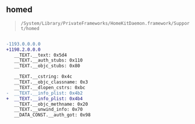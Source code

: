 ## homed

> `/System/Library/PrivateFrameworks/HomeKitDaemon.framework/Support/homed`

```diff

-1193.0.0.0.0
+1198.2.0.0.0
   __TEXT.__text: 0x5d4
   __TEXT.__auth_stubs: 0x110
   __TEXT.__objc_stubs: 0x80

   __TEXT.__cstring: 0x4c
   __TEXT.__objc_classname: 0x3
   __TEXT.__dlopen_cstrs: 0xbc
-  __TEXT.__info_plist: 0x4b2
+  __TEXT.__info_plist: 0x4b4
   __TEXT.__objc_methname: 0x20
   __TEXT.__unwind_info: 0x70
   __DATA_CONST.__auth_got: 0x98

```
